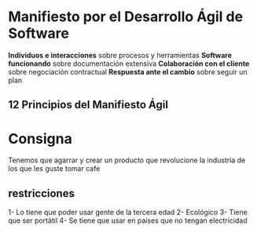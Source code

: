 # Manifiesto por el Desarrollo Ágil de Software

**Individuos e interacciones** sobre procesos y herramientas
**Software funcionando** sobre documentación extensiva
**Colaboración con el cliente** sobre negociación contractual
**Respuesta ante el cambio** sobre seguir un plan

## 12 Principios del Manifiesto Ágil

# Consigna

Tenemos que agarrar y crear un producto que revolucione la industria de los que les guste tomar cafe

## restricciones

1- Lo tiene que poder usar gente de la tercera edad
2- Ecológico
3- Tiene que ser portátil
4- Se tiene que usar en países que no tengan electricidad
